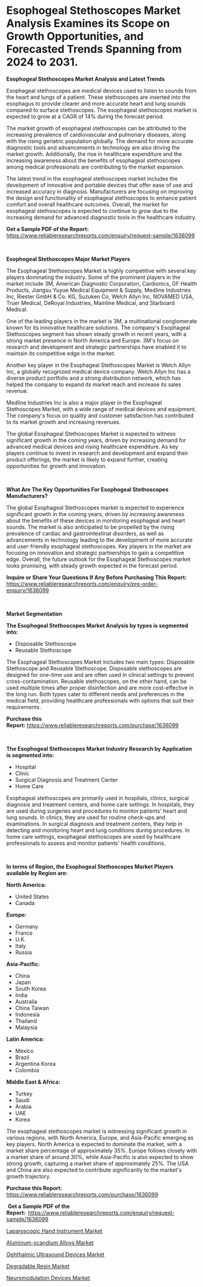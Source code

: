 <p><h1>Esophogeal Stethoscopes Market Analysis Examines its Scope on Growth Opportunities, and Forecasted Trends Spanning from 2024 to 2031.</h1></p><p><strong>Esophogeal Stethoscopes Market Analysis and Latest Trends</strong></p>
<p><p>Esophageal stethoscopes are medical devices used to listen to sounds from the heart and lungs of a patient. These stethoscopes are inserted into the esophagus to provide clearer and more accurate heart and lung sounds compared to surface stethoscopes. The esophageal stethoscopes market is expected to grow at a CAGR of 14% during the forecast period.</p><p>The market growth of esophageal stethoscopes can be attributed to the increasing prevalence of cardiovascular and pulmonary diseases, along with the rising geriatric population globally. The demand for more accurate diagnostic tools and advancements in technology are also driving the market growth. Additionally, the rise in healthcare expenditure and the increasing awareness about the benefits of esophageal stethoscopes among medical professionals are contributing to the market expansion.</p><p>The latest trend in the esophageal stethoscopes market includes the development of innovative and portable devices that offer ease of use and increased accuracy in diagnosis. Manufacturers are focusing on improving the design and functionality of esophageal stethoscopes to enhance patient comfort and overall healthcare outcomes. Overall, the market for esophageal stethoscopes is expected to continue to grow due to the increasing demand for advanced diagnostic tools in the healthcare industry.</p></p>
<p><strong>Get a Sample PDF of the Report:&nbsp;</strong> <a href="https://www.reliableresearchreports.com/enquiry/request-sample/1636099">https://www.reliableresearchreports.com/enquiry/request-sample/1636099</a></p>
<p>&nbsp;</p>
<p><strong>Esophogeal Stethoscopes Major Market Players</strong></p>
<p><p>The Esophageal Stethoscopes Market is highly competitive with several key players dominating the industry. Some of the prominent players in the market include 3M, American Diagnostic Corporation, Cardionics, GF Health Products, Jiangsu Yuyue Medical Equipment & Supply, Medline Industries Inc, Riester GmbH & Co. KG, Suzuken Co, Welch Allyn Inc, NOVAMED USA, Truer Medical, DeRoyal Industries, Mainline Medical, and Starboard Medical.</p><p>One of the leading players in the market is 3M, a multinational conglomerate known for its innovative healthcare solutions. The company's Esophageal Stethoscopes segment has shown steady growth in recent years, with a strong market presence in North America and Europe. 3M's focus on research and development and strategic partnerships have enabled it to maintain its competitive edge in the market.</p><p>Another key player in the Esophageal Stethoscopes Market is Welch Allyn Inc, a globally recognized medical device company. Welch Allyn Inc has a diverse product portfolio and a strong distribution network, which has helped the company to expand its market reach and increase its sales revenue.</p><p>Medline Industries Inc is also a major player in the Esophageal Stethoscopes Market, with a wide range of medical devices and equipment. The company's focus on quality and customer satisfaction has contributed to its market growth and increasing revenues.</p><p>The global Esophageal Stethoscopes Market is expected to witness significant growth in the coming years, driven by increasing demand for advanced medical devices and rising healthcare expenditure. As key players continue to invest in research and development and expand their product offerings, the market is likely to expand further, creating opportunities for growth and innovation.</p></p>
<p>&nbsp;</p>
<p><strong>What Are The Key Opportunities For Esophogeal Stethoscopes Manufacturers?</strong></p>
<p><p>The global Esophageal Stethoscopes market is expected to experience significant growth in the coming years, driven by increasing awareness about the benefits of these devices in monitoring esophageal and heart sounds. The market is also anticipated to be propelled by the rising prevalence of cardiac and gastrointestinal disorders, as well as advancements in technology leading to the development of more accurate and user-friendly esophageal stethoscopes. Key players in the market are focusing on innovation and strategic partnerships to gain a competitive edge. Overall, the future outlook for the Esophageal Stethoscopes market looks promising, with steady growth expected in the forecast period.</p></p>
<p><strong>Inquire or Share Your Questions If Any Before Purchasing This Report:</strong> <a href="https://www.reliableresearchreports.com/enquiry/pre-order-enquiry/1636099">https://www.reliableresearchreports.com/enquiry/pre-order-enquiry/1636099</a></p>
<p>&nbsp;</p>
<p><strong>Market Segmentation</strong></p>
<p><strong>The Esophogeal Stethoscopes Market Analysis by types is segmented into:</strong></p>
<p><ul><li>Disposable Stethoscope</li><li>Reusable Stethoscope</li></ul></p>
<p><p>The Esophageal Stethoscopes Market includes two main types: Disposable Stethoscope and Reusable Stethoscope. Disposable stethoscopes are designed for one-time use and are often used in clinical settings to prevent cross-contamination. Reusable stethoscopes, on the other hand, can be used multiple times after proper disinfection and are more cost-effective in the long run. Both types cater to different needs and preferences in the medical field, providing healthcare professionals with options that suit their requirements.</p></p>
<p><strong>Purchase this Report:&nbsp;</strong><a href="https://www.reliableresearchreports.com/purchase/1636099">https://www.reliableresearchreports.com/purchase/1636099</a></p>
<p>&nbsp;</p>
<p><strong>The Esophogeal Stethoscopes Market Industry Research by Application is segmented into:</strong></p>
<p><ul><li>Hospital</li><li>Clinic</li><li>Surgical Diagnosis and Treatment Center</li><li>Home Care</li></ul></p>
<p><p>Esophageal stethoscopes are primarily used in hospitals, clinics, surgical diagnosis and treatment centers, and home care settings. In hospitals, they are used during surgeries and procedures to monitor patients' heart and lung sounds. In clinics, they are used for routine check-ups and examinations. In surgical diagnosis and treatment centers, they help in detecting and monitoring heart and lung conditions during procedures. In home care settings, esophageal stethoscopes are used by healthcare professionals to assess and monitor patients' health conditions.</p></p>
<p>&nbsp;</p>
<p><strong>In terms of Region, the Esophogeal Stethoscopes Market Players available by Region are:</strong></p>
<p>
    <p> <strong> North America: </strong>
        <ul>
            <li>United States</li>
            <li>Canada</li>
        </ul>
        </p> 
    <p> <strong> Europe: </strong>
        <ul>
            <li>Germany</li>
            <li>France</li>
            <li>U.K.</li>
            <li>Italy</li>
            <li>Russia</li>
        </ul>
        </p> 
    <p> <strong> Asia-Pacific: </strong>
        <ul>
            <li>China</li>
            <li>Japan</li>
            <li>South Korea</li>
            <li>India</li>
            <li>Australia</li>
            <li>China Taiwan</li>
            <li>Indonesia</li>
            <li>Thailand</li>
            <li>Malaysia</li>
        </ul>
        </p> 
    <p> <strong> Latin America: </strong>
        <ul>
            <li>Mexico</li>
            <li>Brazil</li>
            <li>Argentina Korea</li>
            <li>Colombia</li>
        </ul>
        </p> 
    <p> <strong> Middle East & Africa: </strong>
        <ul>
            <li>Turkey</li>
            <li>Saudi</li>
            <li>Arabia</li>
            <li>UAE</li>
            <li>Korea</li>
        </ul>
    </p>
    </p>
<p><p>The esophageal stethoscopes market is witnessing significant growth in various regions, with North America, Europe, and Asia-Pacific emerging as key players. North America is expected to dominate the market, with a market share percentage of approximately 35%. Europe follows closely with a market share of around 30%, while Asia-Pacific is also expected to show strong growth, capturing a market share of approximately 25%. The USA and China are also expected to contribute significantly to the market's growth trajectory.</p></p>
<p><strong>Purchase this Report: </strong><a href="https://www.reliableresearchreports.com/purchase/1636099">https://www.reliableresearchreports.com/purchase/1636099</a></p>
<p>&nbsp;<strong>Get a Sample PDF of the Report:&nbsp;&nbsp;</strong><a href="https://www.reliableresearchreports.com/enquiry/request-sample/1636099">https://www.reliableresearchreports.com/enquiry/request-sample/1636099</a></p>
<p><strong></strong></p>
<p><p><a href="https://medium.com/@josephbogan19/laparoscopic-hand-instrument-market-insight-market-trends-growth-forecasted-from-2024-to-2031-9d647a9c44c8">Laparoscopic Hand Instrument Market</a></p><p><a href="https://github.com/wusalecollins540tpqoz/Market-Research-Report-List-1/blob/main/aluminum-scandium-alloys-market.md">Aluminum-scandium Alloys Market</a></p><p><a href="https://medium.com/@lealemke/ophthalmic-ultrasound-devices-market-outlook-industry-overview-and-forecast-2024-to-2031-3961d6e8429b">Ophthalmic Ultrasound Devices Market</a></p><p><a href="https://github.com/kathiaseamanalvaradovlprc2h/Market-Research-Report-List-1/blob/main/degradable-resin-market.md">Degradable Resin Market</a></p><p><a href="https://medium.com/@lealemke/neuromodulation-devices-market-the-key-to-successful-business-strategy-forecast-till-2031-9ece02bfb845">Neuromodulation Devices Market</a></p></p>